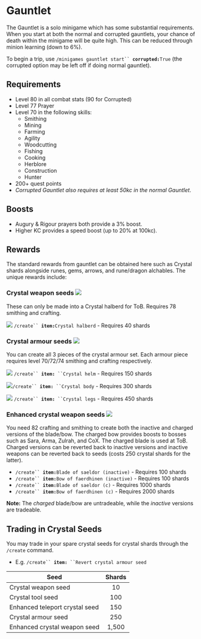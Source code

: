 # Gauntlet

The Gauntlet is a solo minigame which has some substantial requirements. When you start at both the normal and corrupted gauntlets, your chance of death within the minigame will be quite high. This can be reduced through minion learning (down to 6%).

To begin a trip, use `/minigames gauntlet start`` `**`corrupted:`**`True` (the corrupted option may be left off if doing normal gauntlet).

## Requirements

* Level 80 in all combat stats (90 for Corrupted)
* Level 77 Prayer
* Level 70 in the following skills:
  * Smithing
  * Mining
  * Farming
  * Agility
  * Woodcutting
  * Fishing
  * Cooking
  * Herblore
  * Construction
  * Hunter
* 200+ quest points
* _Corrupted Gauntlet also requires at least 50kc in the normal Gauntlet_.

## Boosts

* Augury & Rigour prayers both provide a 3% boost.
* Higher KC provides a speed boost (up to 20% at 100kc).

## Rewards

The standard rewards from gauntlet can be obtained here such as Crystal shards alongside runes, gems, arrows, and rune/dragon alchables. The unique rewards include:

### Crystal weapon seeds ![](../.gitbook/assets/Crystal\_weapon\_seed.png)

These can only be made into a Crystal halberd for ToB. Requires 78 smithing and crafting.

![](../.gitbook/assets/Crystal\_halberd.png) `/create`` `**`item:`**`Crystal halberd` - Requires 40 shards

### Crystal armour seeds ![](../.gitbook/assets/Crystal\_armour\_seed.png)

You can create all 3 pieces of the crystal armour set. Each armour piece requires level 70/72/74 smithing and crafting respectively.

&#x20;![](../.gitbook/assets/Crystal\_helm.png)  `/create`` `**`item:`**` ``Crystal helm` - Requires 150 shards

![](../.gitbook/assets/Crystal\_body.png)`/create`` `**`item:`**` ``Crystal body` - Requires 300 shards

&#x20; ![](../.gitbook/assets/Crystal\_legs.png)   `/create`` `**`item:`**` ``Crystal legs` - Requires 450 shards

### Enhanced crystal weapon seeds ![](../.gitbook/assets/Enhanced\_crystal\_weapon\_seed.png)

You need 82 crafting and smithing to create both the inactive and charged versions of the blade/bow. The charged bow provides boosts to bosses such as Sara, Arma, Zulrah, and CoX. The charged blade is used at ToB. Charged versions can be reverted back to inactive versions and inactive weapons can be reverted back to seeds (costs 250 crystal shards for the latter).

* `/create`` `**`item:`**`Blade of saeldor (inactive)` - Requires 100 shards&#x20;
* `/create`` `**`item:`**`Bow of faerdhinen (inactive)` - Requires 100 shards&#x20;
* `/create`` `**`item:`**`Blade of saeldor (c)` - Requires 1000 shards
* `/create`` `**`item:`**`Bow of faerdhinen (c)` - Requires 2000 shards

**Note:** The _charged_ blade/bow are untradeable, while the _inactive_ versions are tradeable.

## Trading in Crystal Seeds

You may trade in your spare crystal seeds for crystal shards through the `/create` command.

* E.g.  `/create`` `**`item:`**` ``Revert crystal armour seed`

| **Seed**                       | **Shards** |
| ------------------------------ | :--------: |
| Crystal weapon seed            |     10     |
| Crystal tool seed              |     100    |
| Enhanced teleport crystal seed |     150    |
| Crystal armour seed            |     250    |
| Enhanced crystal weapon seed   |    1,500   |
